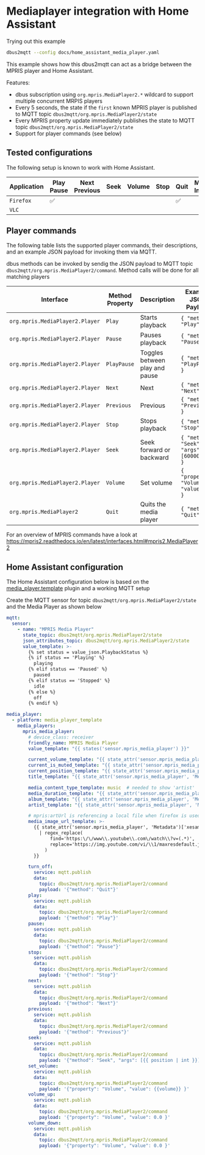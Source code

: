 # Mediaplayer integration with Home Assistant

Trying out this example

```bash
dbus2mqtt --config docs/home_assistant_media_player.yaml
```

This example shows how this dbus2mqtt can act as a bridge between the MPRIS player and Home Assistant.

Features:

* dbus subscription using `org.mpris.MediaPlayer2.*` wildcard to support multiple concurrent MRPIS players
* Every 5 seconds, the state if the `first` known MPRIS player is published to MQTT topic `dbus2mqtt/org.mpris.MediaPlayer2/state`
* Every MPRIS property update immediately publishes the state to MQTT topic `dbus2mqtt/org.mpris.MediaPlayer2/state`
* Support for player commands (see below)

## Tested configurations

The following setup is known to work with Home Assistant.

| Application  | Play<br />Pause<br /> | Next<br />Previous | Seek | Volume | Stop | Quit | Media Image |
|--------------|-----------------------|--------------------|------|--------|------|------|-------------|
| `Firefox`    | ✅ | | | | | ✅ | | Youtube only |
| `VLC` | | | | | | | | |

## Player commands

The following table lists the supported player commands, their descriptions, and an example JSON payload for invoking them via MQTT.

dbus methods can be invoked by sendig the JSON payload to MQTT topic `dbus2mqtt/org.mpris.MediaPlayer2/command`. Method calls will be done for all matching players

| Interface                       | Method<br />Property | Description                              | Example JSON Payload                           |
|---------------------------------|------------|------------------------------------------|------------------------------------------------|
| `org.mpris.MediaPlayer2.Player` | `Play`     | Starts playback                          | `{ "method": "Play" }`                         |
| `org.mpris.MediaPlayer2.Player` | `Pause`    | Pauses playback                          | `{ "method": "Pause" }`                        |
| `org.mpris.MediaPlayer2.Player` | `PlayPause`| Toggles between play and pause           | `{ "method": "PlayPause" }`                    |
| `org.mpris.MediaPlayer2.Player` | `Next`     | Next                                     | `{ "method": "Next" }`                         |
| `org.mpris.MediaPlayer2.Player` | `Previous` | Previous                                 | `{ "method": "Previous" }`                         |
| `org.mpris.MediaPlayer2.Player` | `Stop`     | Stops playback                           | `{ "method": "Stop" }`                         |
| `org.mpris.MediaPlayer2.Player` | `Seek`     | Seek forward or backward                | `{ "method": "Seek", "args": [60000000] }`                         |
| `org.mpris.MediaPlayer2.Player` | `Volume`   | Set volume                               | `{ "property": "Volume", "value": 50 }`                         |
| `org.mpris.MediaPlayer2`        | `Quit`     | Quits the media player                   | `{ "method": "Quit" }`                         |

For an overview of MPRIS commands have a look at <https://mpris2.readthedocs.io/en/latest/interfaces.html#mpris2.MediaPlayer2>

## Home Assistant configuration

The Home Assistant configuration below is based on the [media_player.template](https://github.com/Sennevds/media_player.template/tree/master) plugin and a working MQTT setup

Create the MQTT sensor for topic `dbus2mqtt/org.mpris.MediaPlayer2/state` and the Media Player as shown below

```yaml
mqtt:
  sensor:
    - name: "MPRIS Media Player"
      state_topic: dbus2mqtt/org.mpris.MediaPlayer2/state
      json_attributes_topic: dbus2mqtt/org.mpris.MediaPlayer2/state
      value_template: >-
        {% set status = value_json.PlaybackStatus %}
        {% if status == 'Playing' %}
          playing
        {% elif status == 'Paused' %}
          paused
        {% elif status == 'Stopped' %}
          idle
        {% else %}
          off
        {% endif %}

media_player:
  - platform: media_player_template
    media_players:
      mpris_media_player:
        # device_class: receiver
        friendly_name: MPRIS Media Player
        value_template: "{{ states('sensor.mpris_media_player') }}"

        current_volume_template: "{{ state_attr('sensor.mpris_media_player', 'Volume') }}"
        current_is_muted_template: "{{ state_attr('sensor.mpris_media_player', 'Volume') == 0 }}"
        current_position_template: "{{ state_attr('sensor.mpris_media_player', 'Position') }}"
        title_template: "{{ state_attr('sensor.mpris_media_player', 'Metadata')['xesam:title'] }}"

        media_content_type_template: music  # needed to show 'artist'
        media_duration_template: "{{ state_attr('sensor.mpris_media_player', 'Metadata')['mpris:length'] }}"
        album_template: "{{ state_attr('sensor.mpris_media_player', 'Metadata')['xesam:album'] }}"
        artist_template: "{{ state_attr('sensor.mpris_media_player', 'Metadata')['xesam:artist'] | first }}"

        # mpris:artUrl is referencing a local file when firefox is used, for now this will provide Youtube img support
        media_image_url_template: >-
          {{ state_attr('sensor.mpris_media_player', 'Metadata')['xesam:url']
            | regex_replace(
                find='https:\/\/www\\.youtube\\.com\/watch\\?v=(.*)',
                replace='https://img.youtube.com/vi/\\1/maxresdefault.jpg'
              )
          }}

        turn_off:
          service: mqtt.publish
          data:
            topic: dbus2mqtt/org.mpris.MediaPlayer2/command
            payload: '{"method": "Quit"}'
        play:
          service: mqtt.publish
          data:
            topic: dbus2mqtt/org.mpris.MediaPlayer2/command
            payload: '{"method": "Play"}'
        pause:
          service: mqtt.publish
          data:
            topic: dbus2mqtt/org.mpris.MediaPlayer2/command
            payload: '{"method": "Pause"}'
        stop:
          service: mqtt.publish
          data:
            topic: dbus2mqtt/org.mpris.MediaPlayer2/command
            payload: '{"method": "Stop"}'
        next:
          service: mqtt.publish
          data:
            topic: dbus2mqtt/org.mpris.MediaPlayer2/command
            payload: '{"method": "Next"}'
        previous:
          service: mqtt.publish
          data:
            topic: dbus2mqtt/org.mpris.MediaPlayer2/command
            payload: '{"method": "Previous"}'
        seek:
          service: mqtt.publish
          data:
            topic: dbus2mqtt/org.mpris.MediaPlayer2/command
            payload: '{"method": "Seek", "args": [{{ position | int }}] }'
        set_volume:
          service: mqtt.publish
          data:
            topic: dbus2mqtt/org.mpris.MediaPlayer2/command
            payload: '{"property": "Volume", "value": {{volume}} }'
        volume_up:
          service: mqtt.publish
          data:
            topic: dbus2mqtt/org.mpris.MediaPlayer2/command
            payload: '{"property": "Volume", "value": 0.0 }'
        volume_down:
          service: mqtt.publish
          data:
            topic: dbus2mqtt/org.mpris.MediaPlayer2/command
            payload: '{"property": "Volume", "value": 0.0 }'
```

